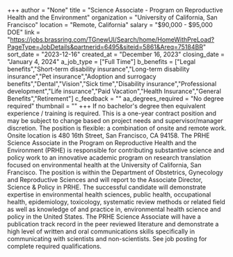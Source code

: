 +++
author = "None"
title = "Science Associate - Program on Reproductive Health and the Environment"
organization = "University of California, San Francisco"
location = "Remote, California"
salary = "$90,000 - $95,000 DOE"
link = "https://jobs.brassring.com/TGnewUI/Search/home/HomeWithPreLoad?PageType=JobDetails&partnerid=6495&siteid=5861&Areq=75184BR"
sort_date = "2023-12-16"
created_at = "December 16, 2023"
closing_date = "January 4, 2024"
a_job_type = ["Full Time"]
b_benefits = ["Legal benefits","Short-term disability insurance","Long-term disability insurance","Pet insurance","Adoption and surrogacy benefits","Dental","Vision","Sick time","Disability insurance","Professional development","Life insurance","Paid Vacation","Health Insurance","General Benefits","Retirement"]
c_feedback = ""
aa_degrees_required = "No degree required"
thumbnail = ""
+++
If no bachelor's degree then equivalent experience / training is required. This is a one-year contract position and may be subject to change based on project needs and supervisor/manager discretion. The position is flexible: a combination of onsite and remote work. Onsite location is 480 16th Street, San Francisco, CA 94158. The PRHE Science Associate in the Program on Reproductive Health and the Environment (PRHE) is responsible for contributing substantive science and policy work to an innovative academic program on research translation focused on environmental health at the University of California, San Francisco. The position is within the Department of Obstetrics, Gynecology and Reproductive Sciences and will report to the Associate Director, Science & Policy in PRHE. The successful candidate will demonstrate expertise in environmental health sciences, public health, occupational health, epidemiology, toxicology, systematic review methods or related field as well as knowledge of and practice in, environmental health science and policy in the United States. The PRHE Science Associate will have a publication track record in the peer reviewed literature and demonstrate a high level of written and oral communications skills specifically in communicating with scientists and non-scientists. See job posting for complete required qualifications.